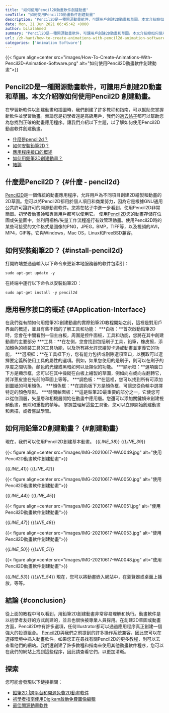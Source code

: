 ```yaml
---
title: "如何使用Pencil2D動畫軟件創建動畫" 
seoTitle: "如何使用Pencil2D動畫軟件創建動畫" 
description: "Pencil2D是一種開源動畫軟件，可讓用戶創建2D動畫和草圖。本文介紹瞭如何使用Pencil2D創建動畫。" 
date: Mon, 21 Jun 2021 06:45:42 +0000
author: bilalahmed
summary: "Pencil2D是一種開源動畫軟件，可讓用戶創建2D動畫和草圖。本文介紹瞭如何使用Pencil2D創建動畫。" 
url: /zh-hant/how-to-create-animations-with-pencil2d-animation-software/
categories: ['Animation Software']
---
```


{{< figure align=center src="images/How-To-Create-Animations-With-Pencil2D-Animation-Software.png" alt="如何使用Pencil2D動畫軟件創建動畫">}}


## **Pencil2D是一種開源動畫軟件，可讓用戶創建2D動畫和草圖。本文介紹瞭如何使用Pencil2D** 創建動畫。
在學習新軟件以創建動畫和插圖時，我們創建了許多教程和指南，可以幫助您掌握新軟件並學習動畫。無論您是初學者還是高級用戶，我們的[過去帖子][1]都可以幫助您為您找到正確的動畫應用程序。讓我們介紹以下主題，以了解如何使用Pencil2D動畫軟件創建動畫。
  * [什麼是pencil2d？][2]
  * [如何安裝鉛筆2D？][3]
  * [應用程序接口的概述][4]
  * [如何用鉛筆2D創建動畫？][5]
  * [結論][6]

## 什麼是Pencil2D？   {#什麼 -  pencil2d}
[Pencil2D][7]是一個傳統的動畫應用程序，允許用戶為不同項目創建2D繪製和動畫的2D草圖。您可以將Pencil2D都用於個人項目和商業努力，因為它是根據GNU通用公共許可證許可的開源動畫軟件。您將在帖子中進一步看到，使用Pencil2D非常簡單。初學者動畫師和專業用戶都可以使用它。
使用[Pencil2D][7]您的動畫存儲在位圖或矢量圖中，並利用柵格/矢量工作流程進行有效管理動畫。使用Pencil2D時的某些可接受的文件格式是圖像的PNG，JPEG，BMP，TIFF等，以及視頻的AVI，MP4，GIF等。它與Windows，Mac OS，Linux和FreeBSD兼容。

## 如何安裝鉛筆2D？   {#install-pencil2d}
打開終端並通過輸入以下命令來更新本地服務器的軟件包索引：
```
sudo apt-get update -y

```
在終端中運行以下命令以安裝鉛筆2D：
```
sudo apt-get install -y pencil2d

```

## 應用程序接口的概述 {#Application-Interface}
在我們從有關如何用鉛筆2D創建動畫的實際鉛筆2D教程開始之前，這裡是對用戶界面的概述，並且有些不錯的了解工具和功能：
  ***白板：**首次啟動鉛筆2D時，您會在中間看到一個主白板，周圍是控件面板，工具和功能，您將在其中創建動畫的主要部分
  ***工具：**在左側，您會找到包括刷子工具，鉛筆，橡皮擦，添加顏色的桶裝工具的工具功能，以及所有將允許您繪製卡通或動畫並定義它的功能。
  ***選項框：**在工具框下方，您有能力包括或刪除選項窗口，以獲取可以選擇要定義所使用工具的屬性的選項。例如，如果您使用的是刷子，則可以在刷子的厚度之間切換，顏色的光線或黑暗如何以及類似的功能。
  ***顯示框：**選項窗口下方是顯示框，您可以在其中操縱在白板上繪製的草圖，例如向右或向左翻轉它，將洋蔥皮塗在先前的草圖上等等。
  ***調色板：**在這裡，您可以找到所有可添加到圖紙的可用顏色。
  ***顏色框：**在調色板下方是顏色框，可讓您從色輪中選擇特定的顏色陰影。
  ***時間軸面板：**這是鉛筆2D最重要的部分之一，它使您可以從位圖層，矢量層和相機層開始在動畫中應用層。您還可以添加關鍵幀來創建視頻動畫，刪除和重複的幀等。
掌握並理解這些工具後，您可以立即開始創建動畫和素描，或者嘗試學習。

## 如何用鉛筆2D創建動畫？   {#創建動畫}
現在，我們可以使用Pencil2D創建基本動畫。
{{_LINE_38_}}
{{_LINE_39_}}

{{< figure align=center src="images/IMG-20210617-WA0049.jpg" alt="使用Pencil2D動畫軟件創建動畫">}}

{{_LINE_41_}}
{{_LINE_42_}}

{{< figure align=center src="images/IMG-20210617-WA0050.jpg" alt="使用Pencil2D動畫軟件創建動畫">}}

{{_LINE_44_}}
{{_LINE_45_}}

{{< figure align=center src="images/IMG-20210617-WA0051.jpg" alt="使用Pencil2D動畫軟件創建動畫">}}

{{_LINE_47_}}
{{_LINE_48_}}

{{< figure align=center src="images/IMG-20210617-WA0053.jpg" alt="使用Pencil2D動畫軟件創建動畫">}}

{{_LINE_50_}}
{{_LINE_51_}}

{{< figure align=center src="images/IMG-20210617-WA0048.jpg" alt="使用Pencil2D動畫軟件創建動畫">}}

{{_LINE_53_}}
{{_LINE_54_}}
現在，您可以將動畫嵌入網站中，在瀏覽器或桌面上播放，等等。

## 結論 {#conclusion}
從上面的教程中可以看到，用鉛筆2D創建動畫非常容易理解和執行。動畫軟件是以初學者友好的方式創建的，並且也很快被專業人員採用。在創建2D草圖或動畫方面，Pencil2D中有許多選項，任何Illustrator都可以通過應用程序真正創建一個強大的投資組合。
[Pencil2D][7]與我們之前提到的許多操作系統兼容，因此您可以在選擇環境中插入動畫軟件。如果您正在尋找有關Pencil2D的更多教程，則可以去查看他們的網站。我們還創建了許多教程和指南來使用其他動畫軟件程序，您可以在我們的網站上找到這些程序，因此請查看它們，以更加清晰。

## 探索
您可能會發現以下鏈接相關：
  * [鉛筆2D |跨平台和開源免費2D動畫軟件][7]
  * [初學者指南使用Digikam啟動免費圖像編輯][8]
  * [最佳開源動畫軟件][9]

  
[1]: https://blog.containerize.com/
[2]: #what-is-pencil2d
[3]: #install-pencil2d
[4]: #application-interface
[5]: #create-animations
[6]: #conclusion
[7]: https://products.containerize.com/animation-software/pencil2d/
[8]: https://blog.containerize.com/animation-software/beginners-guide-to-start-free-image-editing-using-digikam/
[9]: https://products.containerize.com/animation-software/
